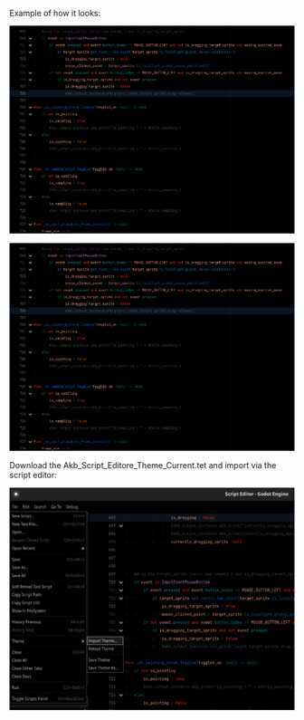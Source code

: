 
Example of how it looks:

<p align="center">
	<img src="Imgs/Sample.png" width="800">
</p>

![Alt text](Imgs/Sample.png)

Download the Akb_Script_Editore_Theme_Current.tet and import via the script editor:

![Alt text](Imgs/Import.png)

